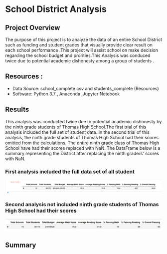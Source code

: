 # School District Analysis
## Project Overview 
The purpose of this project is to analyze the data of an entire School District such as funding and student grades that visually provide clear result on each school performance .This project will  assist school on make decision regarding the school budget and prorities.This Analysis was conduced twice due to potential academic dishonesty among a group of students .

## Resources :
-  Data Source: school_complete.csv and students_complete (Resources)
- Software: Python 3.7 , Anaconda ,Jupyter Notebook 



## Results 
 This analysis was conducted twice  due to potential academic dishonesty by the ninth grade students of Thomas High School.The first trial of this analysis included the full set of student data. In the second trial of this analysis, the ninth grade students of Thomas High School had their scores omitted from the calculations. The entire ninth grade class of Thomas High School have had their scores replaced with NaN. The DataFrame below is a summary representing the District after replacing the ninth graders' scores with NaN.
###  First analysis included the full data set of all student 
![This is an image](https://github.com/NadaAdem/School_District_Analysis/blob/main/Resources/District%20Summary.png)

### Second analysis not included  ninth grade students of Thomas High School had their scores
![This is an image](https://github.com/NadaAdem/School_District_Analysis/blob/main/Resources/Old_Disrtrict_Summary.png)


## Summary 
